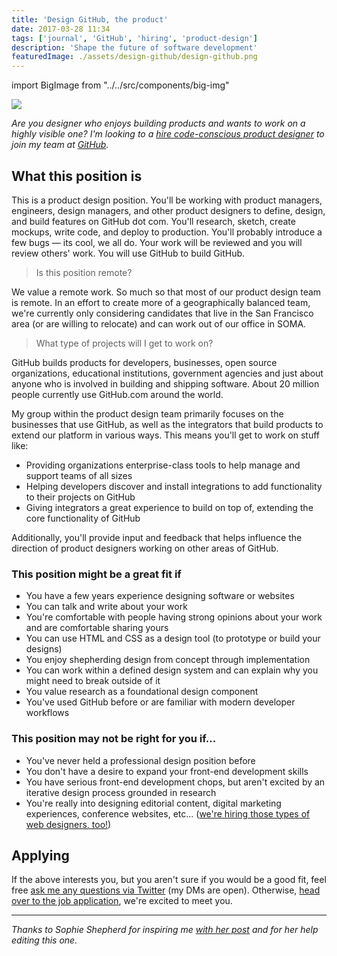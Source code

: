 ```yaml
---
title: 'Design GitHub, the product'
date: 2017-03-28 11:34
tags: ['journal', 'GitHub', 'hiring', 'product-design']
description: 'Shape the future of software development'
featuredImage: ./assets/design-github/design-github.png
---
```


import BigImage from "../../src/components/big-img"

<BigImage>

![](./assets/design-github/design-github.png)

</BigImage>

_Are you designer who enjoys building products and wants to work on a highly visible one? I'm looking to a [hire code-conscious product designer][e7d0e273] to join my team at [GitHub][05966cd1]._

[05966cd1]: https://github.com 'GitHub'
[e7d0e273]: https://boards.greenhouse.io/github/jobs/580527#.WNvkI1KZNjA "GitHub's Product Designer job application"

## What this position is

This is a product design position. You'll be working with product managers, engineers, design managers, and other product designers to define, design, and build features on GitHub dot com. You'll research, sketch, create mockups, write code, and deploy to production. You'll probably introduce a few bugs — its cool, we all do. Your work will be reviewed and you will review others' work. You will use GitHub to build GitHub.

> Is this position remote?

We value a remote work. So much so that most of our product design team is remote. In an effort to create more of a geographically balanced team, we're currently only considering candidates that live in the San Francisco area (or are willing to relocate) and can work out of our office in SOMA.

> What type of projects will I get to work on?

GitHub builds products for developers, businesses, open source organizations, educational institutions, government agencies and just about anyone who is involved in building and shipping software. About 20 million people currently use GitHub.com around the world.

My group within the product design team primarily focuses on the businesses that use GitHub, as well as the integrators that build products to extend our platform in various ways. This means you'll get to work on stuff like:

- Providing organizations enterprise-class tools to help manage and support teams of all sizes
- Helping developers discover and install integrations to add functionality to their projects on GitHub
- Giving integrators a great experience to build on top of, extending the core functionality of GitHub

Additionally, you'll provide input and feedback that helps influence the direction of product designers working on other areas of GitHub.

### This position might be a great fit if

- You have a few years experience designing software or websites
- You can talk and write about your work
- You're comfortable with people having strong opinions about your work and are comfortable sharing yours
- You can use HTML and CSS as a design tool (to prototype or build your designs)
- You enjoy shepherding design from concept through implementation
- You can work within a defined design system and can explain why you might need to break outside of it
- You value research as a foundational design component
- You've used GitHub before or are familiar with modern developer workflows

### This position may not be right for you if...

- You've never held a professional design position before
- You don't have a desire to expand your front-end development skills
- You have serious front-end development chops, but aren't excited by an iterative design process grounded in research
- You're really into designing editorial content, digital marketing experiences, conference websites, etc... ([we're hiring those types of web designers, too!](http://sophieshepherd.com/2017/12/06/hiring-a-web-designer.html))

## Applying

If the above interests you, but you aren't sure if you would be a good fit, feel free [ask me any questions via Twitter](https://twitter.com/pmarsceill) (my DMs are open). Otherwise, [head over to the job application](https://boards.greenhouse.io/github/jobs/580527#.WNvkI1KZNjA), we're excited to meet you.

---

_Thanks to Sophie Shepherd for inspiring me [with her post][5443eed0] and for her help editing this one._

[5443eed0]: http://sophieshepherd.com/2017/12/06/hiring-a-web-designer.html 'Calling All Web Designers'
